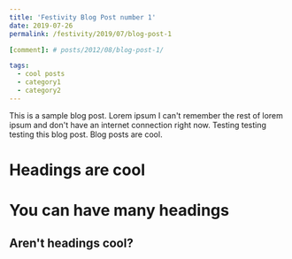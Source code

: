 ```yaml
---
title: 'Festivity Blog Post number 1'
date: 2019-07-26
permalink: /festivity/2019/07/blog-post-1

[comment]: # posts/2012/08/blog-post-1/

tags:
  - cool posts
  - category1
  - category2
---
```


This is a sample blog post. Lorem ipsum I can't remember the rest of lorem ipsum and don't have an internet connection right now. Testing testing testing this blog post. Blog posts are cool.

Headings are cool
======

You can have many headings
======

Aren't headings cool?
------